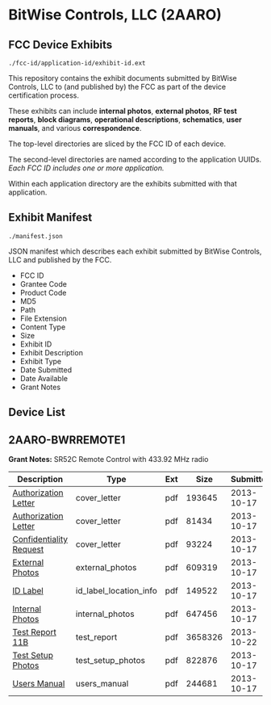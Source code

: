# BitWise Controls, LLC (2AARO)
## FCC Device Exhibits

```
./fcc-id/application-id/exhibit-id.ext
```

This repository contains the exhibit documents submitted by BitWise Controls, LLC to (and published by) the FCC as part of the device certification process.

These exhibits can include **internal photos**, **external photos**, **RF test reports**, **block diagrams**, **operational descriptions**, **schematics**, **user manuals**, and various **correspondence**.

The top-level directories are sliced by the FCC ID of each device.

The second-level directories are named according to the application UUIDs. *Each FCC ID includes one or more application.*

Within each application directory are the exhibits submitted with that application. 

## Exhibit Manifest

```
./manifest.json
```

JSON manifest which describes each exhibit submitted by BitWise Controls, LLC and published by the FCC.

- FCC ID
- Grantee Code
- Product Code
- MD5
- Path
- File Extension
- Content Type
- Size
- Exhibit ID
- Exhibit Description
- Exhibit Type
- Date Submitted
- Date Available
- Grant Notes

## Device List
## 2AARO-BWRREMOTE1
**Grant Notes:** SR52C Remote Control with 433.92 MHz radio

| Description | Type | Ext | Size | Submitted | Available |
| ----------- | ---- | --- | ---- | --------- | --------- |
| [Authorization Letter](2AARO-BWRREMOTE1/5b6029d317d95fb446a0962123581e59/2092862.pdf) | cover_letter | pdf | 193645 | 2013-10-17 | 2013-10-22 |
| [Authorization Letter](2AARO-BWRREMOTE1/5b6029d317d95fb446a0962123581e59/2092863.pdf) | cover_letter | pdf | 81434 | 2013-10-17 | 2013-10-22 |
| [Confidentiality Request](2AARO-BWRREMOTE1/5b6029d317d95fb446a0962123581e59/2092864.pdf) | cover_letter | pdf | 93224 | 2013-10-17 | 2013-10-22 |
| [External Photos](2AARO-BWRREMOTE1/5b6029d317d95fb446a0962123581e59/2092865.pdf) | external_photos | pdf | 609319 | 2013-10-17 | 2013-10-22 |
| [ID Label](2AARO-BWRREMOTE1/5b6029d317d95fb446a0962123581e59/2092866.pdf) | id_label_location_info | pdf | 149522 | 2013-10-17 | 2013-10-22 |
| [Internal Photos](2AARO-BWRREMOTE1/5b6029d317d95fb446a0962123581e59/2092867.pdf) | internal_photos | pdf | 647456 | 2013-10-17 | 2013-10-22 |
| [Test Report 11B](2AARO-BWRREMOTE1/5b6029d317d95fb446a0962123581e59/2098930.pdf) | test_report | pdf | 3658326 | 2013-10-22 | 2013-10-22 |
| [Test Setup Photos](2AARO-BWRREMOTE1/5b6029d317d95fb446a0962123581e59/2092910.pdf) | test_setup_photos | pdf | 822876 | 2013-10-17 | 2013-10-22 |
| [Users Manual](2AARO-BWRREMOTE1/5b6029d317d95fb446a0962123581e59/2092911.pdf) | users_manual | pdf | 244681 | 2013-10-17 | 2013-10-22 |
